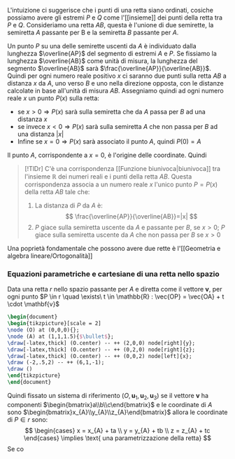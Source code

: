 
L'intuizione ci suggerisce che i punti di una retta siano ordinati, cosiche possiamo avere gli estremi $P$ e $Q$ come l'[[insieme]] dei punti della retta tra $P$ e $Q$.
Consideriamo una retta $AB$, questa è l'unione di due semirette, la semiretta $A$ passante per B e la semiretta $B$ passante per $A$.

Un punto $P$ su una delle semirette uscenti da $A$ è individuato dalla lunghezza $\overline{AP}$ del segmento di estremi $A$ e $P$.
Se fissiamo la lunghezza $\overline{AB}$  come unità di misura, la lunghezza del segmento $\overline{AB}$ sarà $\frac{\overline{AP}}{\overline{AB}}$. Quindi per ogni numero reale positivo $x$ ci saranno due punti sulla retta $AB$ a distanza $x$ da $A$, uno verso $B$ e uno nella direzione opposta, con le distanze calcolate in base all'unità di misura $AB$.
Assegniamo quindi ad ogni numero reale $x$ un punto $P(x)$ sulla retta: 
- se $x>0 \Rightarrow P(x)$ sarà sulla semiretta che da $A$ passa per $B$ ad una distanza $x$
- se invece $x < 0 \Rightarrow P(x)$ sarà sulla semiretta $A$ che non passa per $B$ ad una distanza $|x|$
- Infine se $x = 0 \Rightarrow P(x)$ sarà associato il punto $A$, quindi $P(0) = A$

Il punto $A$, corrispondente a $x=0$, è l'origine delle coordinate. Quindi


>[!TlDr]
>C'è una corrispondenza [[Funzione biunivoca|biunivoca]] tra l'insieme $\mathbb{R}$ dei numeri reali e i punti della retta $AB$. Questa corrispondenza associa a un numero reale $x$ l'unico punto $P = P(x)$ della retta $AB$ tale che:
>1. La distanza di $P$ da $A$ è:
> $$ \frac{\overline{AP}}{\overline{AB}}=|x| $$
> 2. $P$ giace sulla semiretta uscente da $A$ e passante per $B$, se $x > 0$; $P$ giace sulla semiretta uscente da $A$ che non passa per $B$ se $x>0$ 

Una poprietà fondamentale che possono avere due rette è l'[[Geometria e algebra lineare/Ortogonalità]]

### Equazioni parametriche e cartesiane di una retta nello spazio
Data una retta $r$ nello spazio passante per $A$ e diretta come il vettore $\mathbf{v}$, per ogni punto $P \in r \quad \exists\ t \in \mathbb{R} : \vec{OP} = \vec{OA} + t \cdot \mathbf{v}$
```tikz
\begin{document}
\begin{tikzpicture}[scale = 2]
\node (O) at (0,0,0){};
\node (A) at (1,1,1.5){$\bullet$};
\draw[-latex,thick] (O.center) -- ++ (2,0,0) node[right]{y};
\draw[-latex,thick] (O.center) -- ++ (0,2,0) node[right]{z};
\draw[-latex,thick] (O.center) -- ++ (0,0,2) node[left]{x};
\draw (-2,.5,2) -- ++ (6,1,-1);
\draw ()
\end{tikzpicture}
\end{document}
```
Quindi fissato un sistema di riferimento $(O, \mathbf{u}_{1},\mathbf{u}_{2},\mathbf{u}_{3})$ se il vettore $\mathbf{v}$ ha componenti $\begin{bmatrix}a\\b\\c\end{bmatrix}$ e le coordinate di $A$ sono $\begin{bmatrix}x_{A}\\y_{A}\\z_{A}\end{bmatrix}$ allora le coordinate di $P \in r$ sono:
$$ \begin{cases}
x = x_{A} + ta \\
y = y_{A} + tb \\
z = z_{A} + tc
\end{cases} \implies \text{ una parametrizzazione della retta} $$
Se co